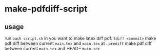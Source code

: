 # make-pdfdiff-script

## usage
run `bash script.sh` in you want to make latex diff pdf.
`ldiff <commit>` make pdf diff between current `main.tex` and `main.tex` at <commit>.
`prediff` make pdf diff between current `main.tex` and HEAD~ `main.tex`
